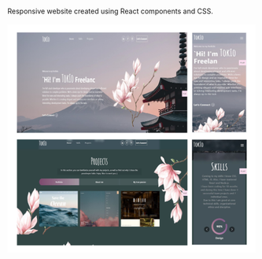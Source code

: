 ####
Responsive website created using React components and CSS.
####
![preview](https://github.com/Inna-Mykytiuk/Responsive-portfolio-website/blob/main/Tokio.png)

